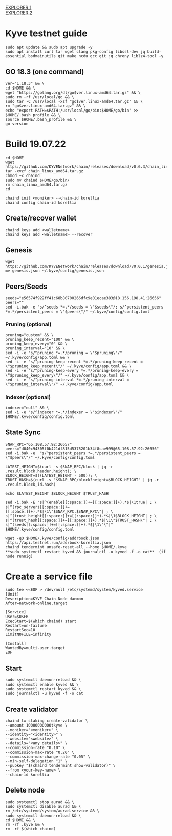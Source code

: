 
[EXPLORER 1](https://explorer.kyve.network/korellia/staking) \
[EXPLORER 2](https://kyve.explorers.guru/validators)
# Kyve testnet guide

    sudo apt update && sudo apt upgrade -y
    sudo apt install curl tar wget clang pkg-config libssl-dev jq build-essential bsdmainutils git make ncdu gcc git jq chrony liblz4-tool -y

## GO 18.3 (one command)

    ver="1.18.3" && \
    cd $HOME && \
    wget "https://golang.org/dl/go$ver.linux-amd64.tar.gz" && \
    sudo rm -rf /usr/local/go && \
    sudo tar -C /usr/local -xzf "go$ver.linux-amd64.tar.gz" && \
    rm "go$ver.linux-amd64.tar.gz" && \
    echo "export PATH=$PATH:/usr/local/go/bin:$HOME/go/bin" >> $HOME/.bash_profile && \
    source $HOME/.bash_profile && \
    go version

# Build 19.07.22

    cd $HOME
    wget https://github.com/KYVENetwork/chain/releases/download/v0.6.3/chain_linux_amd64.tar.gz
    tar -xvzf chain_linux_amd64.tar.gz
    chmod +x chaind
    sudo mv chaind $HOME/go/bin/
    rm chain_linux_amd64.tar.gz
    cd
    
    chaind init <moniker> --chain-id korellia
    chaind config chain-id korellia

## Create/recover wallet

    chaind keys add <walletname>
    chaind keys add <walletname> --recover

## Genesis

    wget https://github.com/KYVENetwork/chain/releases/download/v0.0.1/genesis.json
    mv genesis.json ~/.kyve/config/genesis.json


## Peers/Seeds

    seeds="e56574f922ff41c68b80700266dfc9e01ecae383@18.156.198.41:26656"
    peers=""
    sed -i.bak -e "s/^seeds *=.*/seeds = \"$seeds\"/; s/^persistent_peers *=.*/persistent_peers = \"$peers\"/" ~/.kyve/config/config.toml

### Pruning (optional)

    pruning="custom" && \
    pruning_keep_recent="100" && \
    pruning_keep_every="0" && \
    pruning_interval="10" && \
    sed -i -e "s/^pruning *=.*/pruning = \"$pruning\"/" ~/.kyve/config/app.toml && \
    sed -i -e "s/^pruning-keep-recent *=.*/pruning-keep-recent = \"$pruning_keep_recent\"/" ~/.kyve/config/app.toml && \
    sed -i -e "s/^pruning-keep-every *=.*/pruning-keep-every = \"$pruning_keep_every\"/" ~/.kyve/config/app.toml && \
    sed -i -e "s/^pruning-interval *=.*/pruning-interval = \"$pruning_interval\"/" ~/.kyve/config/app.toml

### Indexer (optional)

    indexer="null" && \
    sed -i -e "s/^indexer *=.*/indexer = \"$indexer\"/" $HOME/.kyve/config/config.toml

## State Sync

	SNAP_RPC="65.108.57.92:26657"
	peers="d040c94305f0b421df815d5375201b34f8cae999@65.108.57.92:26656"
	sed -i.bak -e  "s/^persistent_peers *=.*/persistent_peers = \"$peers\"/" ~/.kyve/config/config.toml

	LATEST_HEIGHT=$(curl -s $SNAP_RPC/block | jq -r .result.block.header.height); \
	BLOCK_HEIGHT=$((LATEST_HEIGHT - 500)); \
	TRUST_HASH=$(curl -s "$SNAP_RPC/block?height=$BLOCK_HEIGHT" | jq -r .result.block_id.hash)

	echo $LATEST_HEIGHT $BLOCK_HEIGHT $TRUST_HASH

	sed -i.bak -E "s|^(enable[[:space:]]+=[[:space:]]+).*$|\1true| ; \
	s|^(rpc_servers[[:space:]]+=[[:space:]]+).*$|\1\"$SNAP_RPC,$SNAP_RPC\"| ; \
	s|^(trust_height[[:space:]]+=[[:space:]]+).*$|\1$BLOCK_HEIGHT| ; \
	s|^(trust_hash[[:space:]]+=[[:space:]]+).*$|\1\"$TRUST_HASH\"| ; \
	s|^(seeds[[:space:]]+=[[:space:]]+).*$|\1\"\"|" $HOME/.kyve/config/config.toml

	wget -qO $HOME/.kyve/config/addrbook.json https://api.testnet.run/addrbook-korellia.json
	chaind tendermint unsafe-reset-all --home $HOME/.kyve
	**sudo systemctl restart kyved && journalctl -u kyved -f -o cat**  (if node runnig)


# Create a service file

	sudo tee <<EOF > /dev/null /etc/systemd/system/kyved.service
	[Unit]
	Description=KYVE Chain-Node daemon
	After=network-online.target

	[Service]
	User=$USER
	ExecStart=$(which chaind) start
	Restart=on-failure
	RestartSec=10
	LimitNOFILE=infinity

	[Install]
	WantedBy=multi-user.target
	EOF

## Start

    sudo systemctl daemon-reload && \ 
    sudo systemctl enable kyved && \
    sudo systemctl restart kyved && \
    sudo journalctl -u kyved -f -o cat

## Create validator


	chaind tx staking create-validator \
	--amount 10000000000tkyve \
	--moniker="<moniker>" \
	--identity="<identity>" \
	--website="<website>" \
	--details="<any details>" \
	--commission-rate "0.10" \
	--commission-max-rate "0.20" \
	--commission-max-change-rate "0.05" \
	--min-self-delegation "1" \
	--pubkey "$(chaind tendermint show-validator)" \
	--from <your-key-name> \
	--chain-id korellia


## Delete node
    sudo systemctl stop aurad && \
    sudo systemctl disable aurad && \
    rm /etc/systemd/system/aurad.service && \
    sudo systemctl daemon-reload && \
    cd $HOME && \
    rm -rf .kyve && \
    rm -rf $(which chaind)


